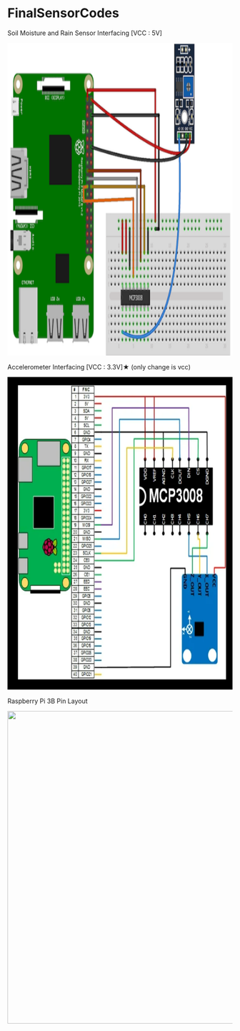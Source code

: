 # FinalSensorCodes
Soil Moisture and Rain Sensor Interfacing [VCC : 5V]

<img src="https://github.com/bineeth7/FinalSensorCodes/blob/main/SoilMoistureInterfacing.png" width="700" height="700" />


Accelerometer Interfacing [VCC : 3.3V]★ (only change is vcc)

<img src="https://github.com/bineeth7/FinalSensorCodes/blob/main/AccelerometerInterfacing.png" width="700" height="700" />


Raspberry Pi 3B Pin Layout

<img src="https://github.com/bineeth7/FinalSensoCodes/blob/main/raspi3bpinlayout.png" width="700" height="700" />
